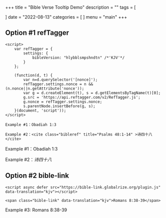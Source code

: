 +++
title = "Bible Verse Tooltip Demo"
description = ""
tags = [

]
date = "2022-08-13"
categories = [
]
menu = "main"
+++


## Option #1 refTagger
```
<script>
	var refTagger = {
		settings: {
			bibleVersion: "hlybblsmpshndtn" /*'KJV'*/
		}
	}; 

	(function(d, t) {
		var n=d.querySelector('[nonce]');
		refTagger.settings.nonce = n && (n.nonce||n.getAttribute('nonce'));
		var g = d.createElement(t), s = d.getElementsByTagName(t)[0];
		g.src = 'https://api.reftagger.com/v2/RefTagger.js';
		g.nonce = refTagger.settings.nonce;
		s.parentNode.insertBefore(g, s);
	}(document, 'script'));
</script>

Example #1：Obadiah 1:3

Example #2：<cite class="bibleref" title="Psalms 48:1-14" >诗四十八</cite>

```
<script>
	var refTagger = {
		settings: {
			bibleVersion: "hlybblsmpshndtn" /*'KJV'*/
		}
	}; 

	(function(d, t) {
		var n=d.querySelector('[nonce]');
		refTagger.settings.nonce = n && (n.nonce||n.getAttribute('nonce'));
		var g = d.createElement(t), s = d.getElementsByTagName(t)[0];
		g.src = 'https://api.reftagger.com/v2/RefTagger.js';
		g.nonce = refTagger.settings.nonce;
		s.parentNode.insertBefore(g, s);
	}(document, 'script'));
</script>

Example #1：Obadiah 1:3

Example #2：<cite class="bibleref" title="Psalms 48:1-14" >诗四十八</cite>



## Option #2 bible-link

```
<script async defer src="https://bible-link.globalrize.org/plugin.js" data-translation="kjv"></script>

<span class="bible-link" data-translation="kjv">Romans 8:38-39</span>
```

Example #3: <span class="bible-link" data-translation="kjv">Romans 8:38-39</span>

<script async defer src="https://bible-link.globalrize.org/plugin.js" data-translation="kjv"></script>